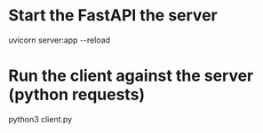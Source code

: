 
# Start the FastAPI the server
uvicorn server:app --reload

# Run the client against the server (python requests)
python3 client.py